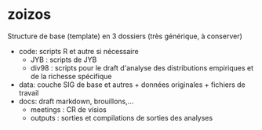 # zoizos

Structure de base (template) en 3 dossiers (très générique, à conserver)

* code: scripts R et autre si nécessaire
	- JYB : scripts de JYB
	- div98 : scripts pour le draft d'analyse des distributions empiriques et de la richesse spécifique
* data: couche SIG de base et autres + données originales + fichiers de travail
* docs: draft markdown, brouillons,...
	* meetings : CR de visios
	* outputs : sorties et compilations de sorties des analyses
	
	